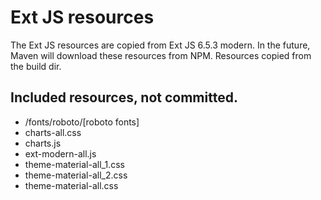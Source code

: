 # Ext JS resources

The Ext JS resources are copied from Ext JS 6.5.3 modern.
In the future, Maven will download these resources from NPM. 
Resources copied from the build dir. 

## Included resources, not committed.
* /fonts/roboto/[roboto fonts] 
* charts-all.css
* charts.js
* ext-modern-all.js
* theme-material-all_1.css
* theme-material-all_2.css
* theme-material-all.css
